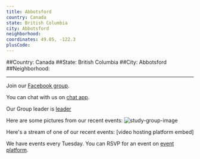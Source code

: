```yaml
---
title: Abbotsford
country: Canada
state: British Columbia
city: Abbotsford
neighborhood: 
coordinates: 49.05, -122.3
plusCode:
---
```


##Country: Canada
##State: British Columbia
##City: Abbotsford
##Neighborhood: 
*****
Join our [Facebook group](https://www.facebook.com/groups/free.code.camp.abbotsford).

You can chat with us on [chat app]().

Our Group leader is [leader]()

Here are some pictures from our recent events:
![study-group-image]()

Here's a stream of one of our recent events:
[video hosting platform embed]

We have events every Tuesday. You can RSVP for an event on [event platform]().
